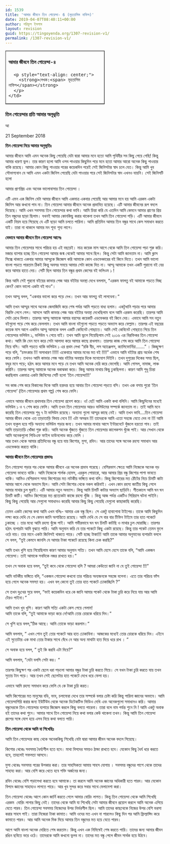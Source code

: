 ```yaml
---
id: 1539
title: 'আমার জীবনে তিন গোয়েন্দা- 6 (মূহতাসিম নাফিস)'
date: 2019-04-07T08:40:11+00:00
author: শরিফুল ইসলাম
layout: revision
guid: https://tingoyenda.org/1307-revision-v1/
permalink: /1307-revision-v1/
---
```

<table border="1" class="aligncenter" style="width: 314px;">
  <tr>
    <td style="width: 308px;">
      <h4>
        <span><strong>আমার জীবনে তিন গোয়েন্দা-৪&nbsp;</strong></span>
      </h4>
      
      <p style="text-align: center;">
        <strong>লেখক:<span> মূহতাসিম নাফিস</span></strong>
      </p>
    </td>
  </tr>
</table>

<p style="text-align: center;">
  <h3 style="text-align: left;">
    তিন গোয়েন্দার প্রতি আমার অনূভূতি
  </h3>
  
  <p>
    আ
  </p>
  
  <p>
    21 September 2018
  </p>
  
  <p>
    <strong>তিন গোয়েন্দা নিয়ে আমার অনুভূতিঃ </strong>
  </p>
  
  <p>
    আমার জীবনে আমি এমন অনেক কিছু পেয়েছি যেটা দ্বারা আমার মনে হতো আমি পৃথিবীর<span> সব কিছু পেয়ে গেছি</span>!<span> কিন্তু আমার ধারণা ভুল। তার কারণ হলো আমি ওসব পাওয়ার কিছুদিন পরে মনে হতো আমার আরো অনেক কিছু পাওয়ার </span>বাকি <span>রয়েছে। আমার কোন কিছু পাওয়ার পরের কয়েকদিন পরেই সেই জিনিসটার স্বাদ চলে যেত। কিন্তু আমি খুব সৌভাগ্যবান যে আমি এমন একটা জিনিস পেয়েছি যেটা পাওয়ার পরে সেই জিনিসটার স্বাদ এখনও যায়নি। সেই জিনিসটি হলো</span>
  </p>
  
  <p>
    আমার প্রাণ<span>প্রিয় এবং অনেক ভালোবাসার তিন গোয়েন্দা</span> ।
  </p>
  
  <p>
    এটি এমন এক জিনিস যেটা আমার জীবনে আমি একমাত্র একবার পেয়েছি আর আমার মনে হয় আমি এরকম একটা জিনিস আর কখনো পাব না। তিন গোয়েন্দা আমার জীবনে অনেক প্রভাবিত হয়েছে। এটি আমার জীবনের রূপ বদলে দিয়েছে। আমি এখন সবসময় তিন গোয়েন্দার কথা ভাবি। আমি চিন্তা করি যে এতদিন আমি কেমনে আমার প্রাণের প্রিয় তিন বন্ধুদের ছাড়া ছিলাম। যখনই আমার কোনকিছু করার থাকেনা তখন আমি তিন গোয়েন্দা পড়ি। এটি আমার জীবনে একটি নিয়ম হয়ে গিয়েছে যে এটি ছাড়া আমি চলতে পারিনা। আমি প্রতিদিন আমার তিন বন্ধুর সাথে কেস সমাধান করতে যাই। তারা না থাকলে আমার মন শূন্য শূন্য লাগে।
  </p>
  
  <p>
    <strong>যেভাবে আমার জীবনে তিন গোয়েন্দা আ</strong><strong>সেঃ</strong>
  </p>
  
  <p>
    আমার তিন গোয়েন্দার সাথে পরিচয় হয় এই বছরেই। মাত্র কয়েক মাস আগে থেকে আমি তিন গোয়েন্দা পড়া শুরু করি। মজার ব্যাপার হচ্ছে তিন গোয়েন্দা আমার জন্ম থেকেই আমার সাথে ছিল। কিন্তু সেটা আমি জানতাম না। আমি ক্লাস সিক্সে থাকতে একবার আমার আম্মুকে জিজ্ঞেস করি আমাকে কোন এডভেঞ্চারের বই কিনে দিতে। তখন আমি ভালো বাংলা পড়তে পারতাম ঠিকই কিন্তু অবসর সময়ে আমার সেটা কাজে দিত না। আম্মু আমাকে তখন একটি পুরানো বই বের করে আমার হাতে দেয়। সেটি ছিল আমার তিন বন্ধুর প্রথম কেসের বই ভলিওম ১ !
  </p>
  
  <p>
    কিন্ত আমি সেই পুরনো বইয়ের কাভার পেজ আর বইটার অবস্থা দেখে বললাম, &#8220;<span>এরকম ফালতু বই আমাকে পড়তে দিচ্ছ কেন</span>?<span> কোন ভালো একটা বই দাও&#8221;।</span>
  </p>
  
  <p>
    তখন আম্মু বলল, &#8220;<span>একবার ভালো করে পড়ে দেখ। তখন আর ফালতু বই লাগবেনা।&#8221;</span>
  </p>
  
  <p>
    আমি তখন আম্মুর সাথে অনেক জেদাজিদি করে শেষ পর্যন্ত আমি পড়তে বাধ্য হলাম। একটুখানি পড়ার পরে আমার বিরক্তি লেগে গেল। আসলে আমি কাভার পেজ আর বইটার অবস্থা দেখেছিলাম বলে আমি এরকম করেছি। তারপর আমি সেটা রেখে দিলাম। তারপর আম্মু আমাকে আমার বয়সের কয়েকটি এডভেঞ্চার বই কিনে দেয়। এভাবে আমি সব নতুন বইগুলো পড়ে শেষ করে ফেললাম। তখন আমি বাংলা বইগুলো পড়তে পড়তে অভ্যাস করে ফেল্লাম। তারপর এই বছরের<span> কয়েক মাস আগে একদিন আম্মু আমাকে বলল একটি কেবিনেট গোছাতে। আমি সেই কেবিনেট গোছাতে গিয়ে তিন গোয়েন্দার ভলিউম ১</span>, ভলিউম <span>৭ পেয়ে যাই। তখন আমি ভুলে গিয়েছিলাম সেই ২০১৬ এর বিরক্তিকর তিন গোয়েন্দা কথা। আমি কি যেন মনে করে সেটা আলাদা করে আমার কাছে রাখলাম। তারপর কাজ শেষ করে আমি তিন গোয়েন্দা নিয়ে বসি। আমি পড়তে থাকি ভলিউম ১ এর প্রথম লেখা &#8220;রকি বীচ</span>, <span>লস অ্যাঞ্জেলস</span>, ক্যা<span>লিফোর্নিয়া&#8230;</span>&#8230;.&#8221; । কিচ্ছুক্ষণ পড়ে বলি, &#8221;<span>চমৎকার !!! অসাধার</span>ণ <span>!!!!! একেবারে আমার মনের মত বই !!!!&#8221; এভাবে আমি বইটার </span>প্রায় অর্ধেক<span> শেষ করে ফেলি। তখন</span>ও<span> আমি কাভার পেজ আর বইটার অবস্থার দিকে মনোযোগ দিইনি। তখন দুপুরের দিকের সময় ছিল</span>, <span>যদ্দুর মনে পড়ে</span>;<span> হঠাৎ করে আমার মনে পড়ে যে তখন আমি অনেক দেরি করে ফেলেছি। আমি গোসল</span>, <span>নামাজ</span>, <span>লাঞ্চ করিনি। তারপর আম্মু আমাকে অনেক বকাঝকা করে। কিন্তু আমার মাথায় কিছু </span>ঢু<span>কছিলনা। কারণ আমি শুধু চিন্তা করছিলাম একমাত্র একটা জিনিসের সেটি হলো </span>&#8216;<span>তিন গোয়েন্দা!!!</span>&#8216;
  </p>
  
  <p>
    সব কাজ শেষ করে বিকালের দিকে আমি হন্তদন্ত হয়ে আবার তিন গোয়েন্দা পড়তে বসি। তখন এক বসায় পুরো &#8216;<span>তিন গোয়েন্দা</span>&#8216; (তিন গোয়েন্দার প্রথম গল্প)<span> শেষ করে ফেলি।</span>
  </p>
  
  <p>
    এভাবে আমার জীবনে প্রথমবার তিন গোয়েন্দা প্রবেশ করে। ও! হে!! আমি একটা কথা বলিনি। আমি কিছুদিনের মধ্যেই ভলিউম ১ ও <span>৭ শেষ করে ফেলি। আমি তখন তিন গোয়েন্দার আরও ভলিউমের সম্পর্কে জানতাম না। তাই আমি মনে করেছি তিন গোয়েন্দার শুধু ৭ টা ভলিউম রয়েছে। অন্যান্য গুলো আম্মুর কাছে নেই। আমি তখন ভাবি&#8230;.তিন গোয়েন্দা আমার জীবন থেকে এত </span>তাড়াতাড়ি<span> বিদায় </span>নে<span>বে !!! এটা অসম্ভ</span>ব <span>!!! তাদেরকে আমি এতো সহজে যেতে </span>দেব<span> না !!! আমি তখন ব্যকুল হয়ে পড়ি অন্যান্য ভলিউম পড়ার জন্য। তখন আমার মাথায় আসে ই</span>ন্টারনেটে খুঁ<span>জলে</span> হয়তো<span> পাব। তাই আমি তা</span>ড়াতাড়ি খোঁ<span>জা শুরু করি। আমি অনেক </span>খুঁ<span>জতে </span>খুঁ<span>জতে তিন গোয়েন্দার কালেকশন </span>খুঁজে<span> পাই। আর সেখান থেকে আমি অনেকগুলো</span> পিডিএফ ফাইল<span> ডাউনলোড ক</span>রে ফেলি ।<br /> <span>আর তখন থেকে আমার প্রতিদিনের বন্ধু হয়ে যায় কিশোর</span>, <span>মুসা</span>, <span>রবিন। আর তাদের সঙ্গে অনেক রহস্য সমাধান আর এডভেঞ্চার করতে থাকি।</span>
  </p>
  
  <p>
    <strong>আমার জীবনে তিন গোয়েন্দার প্রভা</strong><strong>বঃ</strong>
  </p>
  
  <p>
    তিন গোয়েন্দা পড়ার পর থেকে আমার জীবনে এর অনেক প্রভাব পরেছে। বেশিরভাগ ক্ষেত্রে আমি নিজেকে অনেক বড় গোয়েন্দা ভাবতে থাকি। আমি নিজেকে শার্লক হোমস, <span>এরকুল পোয়ারো</span>, <span>আর আমার প্রিয় বন্ধু কিশোর পাশা ভাবতে থাকি। আমিও বেশিরভাগ সময় কিশোরের মত নাটকীয় ভঙ্গিতে কথা বলি। কিন্তু কিশোরের মত ঠোঁটের নিচে চিমটি কাটা আমার আগে থেকে অভ্যাস ছিল। আমি সেটা কিশোর থেকে নকল করিনাই। এখন কোন রহস্য জাতীয় কিছু পেলে আমার মাথার চুল ঘুরাই। এটি আমার নতুন অভ্যাস। কিন্তু আমি চিমটি কাটার অভ্যাস ছাড়িনি। শীতকালে আমি ঘন ঘন চিমটি কাটি। আমিও কিশোরের মত প্রত্যেকটা কাজে রহস্য </span>খুঁজি <span>। কিন্তু আজ পর্যন্ত একটিও সিরিয়াস ঘটনা পাইনি। কিছু কিছু পেয়েছি আর সেগুলো সমাধানও করেছি আবার কিছু কিছু পেয়েছি যেগুলো কাছাকাছি করেছি।</span>
  </p>
  
  <p>
    তেমন একটা কেসের কথা আমি এখন বলিঃ- আমার এক বন্ধু ছিল। সে একটু হাবাগোবা টাইপের। তাকে আমি কিছুদিন লক্ষ্য করে দেখি যে সে কেমন জানি অশান্তিতে রয়েছে। আমি দেখি যে সে বার বার টিফিন টাইমে তার হাত পকেটে ঢুকাচ্ছে <span>। তার মধ্যে আমি রহস্য </span>খুঁজে<span> পাই। আমি গভীরভাবে ঘন ঘন চিমটি কাটছি ও মাথার চুল ঘোরাচ্ছি। তারপর হঠাৎ ব্যপারটা আমি বুঝতে পারি। আমি অনুমান করি যে তার পকেটে কিছু একটা রয়েছে। কিন্তু তার পকেট তেমন ফুলে ওঠে নায়। তার মানে একটা জিনিসই থাকতে পারে। সেটি হচ্ছে টাকা!!! আমি তাকে আমার অনুমানের ব্যপারটা বললে সে বলল</span>, &#8220;<span>তুই কেমনে জানলি যে আমার টাকা পকেটে রয়েছে কিনা চেক করছি</span>?&#8221;
  </p>
  
  <p>
    আমি তখন খুশি হয়ে গিয়েছিলাম কারণ আমার অনুমান সত্যি। তখন আমি হেসে হেসে তাকে বলি, &#8220;<span>আমি একজন গোয়েন্দা। তাই আমাকে সবদিকে নজর রাখতে হয়।&#8221;</span>
  </p>
  
  <p>
    তখন সে অবাক হয়ে বলল, &#8220;<span>তুই ক</span>বে<span> থেকে গোয়েন্দা হলি </span>? <span>আমরা কেউতো জানি না যে তুই গোয়েন্দা !!!&#8221;</span>
  </p>
  
  <p>
    আমি নাটকীয় ভঙ্গিতে বলি, &#8220;<span>একজন গোয়েন্দা কখনো তার পরিচয় অন্যজনকে সহজে বলেনা। এতে তার পরিচয় </span>ফাঁ<span>স হয়ে গেলে অনেক সমস্যা হয়। এখন বল্ কেনো তুই তোর হাত পকেটে </span>ঢোকাচ্ছিলি ?&#8221;
  </p>
  
  <p>
    সে তখন দুঃখের সুরে বলল, &#8220;<span>ভাই কয়েকদিন ধরে কে জানি আমার পকেট থেকে টাকা চুরি করে নিয়ে যায় আর আমি টেরও পাইনা।&#8221;</span>
  </p>
  
  <p>
    আমি তখন খুব খুশি। কারণ আমি সত্যি একটা কেস পেয়ে গেলাম!<br /> <span>আমি তাকে বলি</span>, &#8220;<span>তুই আমাকে ভাড়া করে নে</span>!<span>আমি তোর চোরকে ধরিয়ে দিব।&#8221;</span>
  </p>
  
  <p>
    সে খুশি হয়ে বলল,&#8221;<span>ঠিক আছে। আমি তোকে ভাড়া করলাম।&#8221; </span>
  </p>
  
  <p>
    আমি বললাম, &#8221; <span>এখন </span>শোন<span> তুই তোর পকেটে আর হাত </span>ঢোকাবিনা<span>। আজকের মধ্যেই তোর চোরকে ধরিয়ে দিব। এইনে এই সু</span>তোটার এক মাথা <span>তোর টাকার সাথে </span>বেঁধে নে আর অন্য মাথাটা হাত দিয়ে ধরে রাখ । ”
  </p>
  
  <p>
    সে অবাক হয়ে বলল, &#8221; <span>তুই কি করবি এটা দিয়ে</span>?&#8221;
  </p>
  
  <p>
    আমি বললাম, &#8220;<span>যেটা বলসি সেটা কর</span>।<span> &#8220;</span>
  </p>
  
  <p>
    তারপর কিছুক্ষণ পর একটা ছেলে ধরা<span> পড়লো আমার বন্ধুর টাকা চুরি করতে গিয়ে। সে যখন টাকা চুরি করতে যায় তখন সুতায় টান পড়ে। আর তখন সেই ছেলেটার হাত পকেটে দেখে ধরে ফেলা হয়।</span>
  </p>
  
  <p>
    এভাবে আমি রহস্য সমাধান করে ফেলি যে কে টাকা চুরি করত।
  </p>
  
  <p>
    আমি কিশোরের মত মানুষের বডি, <span>ভাব</span>, <span>চলাফেরা দেখে তার সম্পর্কে বলার চে</span>ষ্টা<span> করি কিন্তু পারিনা জ্ঞানের অভাবে। আমি গোয়েন্দাগিরি করার জন্য </span>ইউটিউব<span> থেকে অনেক ডিটেকটিভ ভিডিও দেখি এবং অনেকগুলো সমাধানও করি। আমার বন্ধুদেরকে তিন গোয়েন্দার ব্যপারে জিজ্ঞেস করলে কিছু বলতে পারেনা। তারা বলে নাম পর্যন্ত শুনে </span>নি <span>! আমি একটু অবাক হই তাদের কথা শুনে। আমার সাথে তিন গোয়েন্দা নিয়ে কথা বলার কেউ থাকেনা তখন। কিন্তু আমি তিন গোয়েন্দা গ্রুপের সঙ্গে যোগ হয়ে এসব নিয়ে কথা বলতে পারি।</span>
  </p>
  
  <p>
    <strong>তিন গোয়েন্দা থেকে আমি যা শিখে</strong><strong>ছিঃ </strong>
  </p>
  
  <p>
    আমি তিন গোয়েন্দার কাছ থেকে অনেককিছু শিখেছি যেটা দ্বারা আমার জীবন অনেক বদলে গিয়েছে।
  </p>
  
  <p>
    কিশোর থেকেঃ সবসময় ধৈর্য্যশীল হতে হবে। মাথা বিপদের সময়ও ঠান্ডা রাখতে হবে। যেকোন কিছু ধৈর্য ধরে করতে হবে,<span> তাহলেই সফলতা আসবে।</span>
  </p>
  
  <p>
    মুসা থেকেঃ সবসময় পরের উপকার করা। তার সাহসিকতা আমায়<span> সাহস </span>যোগায় <span>। সবসময় বন্ধুদের পা</span>শে<span> থেকে তাদের সাহায্য করা। আর বেশি করে খেতে হবে শক্তি অর্জনের জন্য।</span>
  </p>
  
  <p>
    রবিন থেকেঃ বেশি পড়ালেখা করতে হবে আমাকে। তা<span> করলে আমি অনেক জ্ঞানের অধিকারী হতে পারব। আর যেকোন বিপদে জ্ঞানের সাহায্যও লাগতে পারে। আর খুব সুন্দর করে সবার সাথে মেলামেশা করা।</span>
  </p>
  
  <p>
    তিন গোয়েন্দা থেকেঃ আগে কোন জার্নি করতে গেলে আমার বো<span>রিং লাগত। কিন্তু তিন গোয়েন্দা থেকে আমি শিখেছি এরকম&nbsp; </span>বো<span>রিং লাগার কিছু নেই। তাদের থেকে আমি যা শিখেছি সেটা আমার জীবনে প্রয়োগ করলে আমি অনেক এগিয়ে যেতে পারব। তিন গোয়েন্দা সবসময় নিজেদের উপর নির্ভরশীল ছিল। আমি তাদের কাছথেকে নিজের উপর বেশি ভরসা করার সাহস পাই। তারা নিজেরা টাকা কামাত। আমি ওদের মত এখন না পারলেও কিছু দিন পর আমি ফ্রিল্যান্সিং করে কামাতে পারব। আর আমি অনেক দিক দিয়ে আমার তিন বন্ধুদের মত হয়ে যেতে পারব।</span>
  </p>
  
  <p>
    আগে আমি বাংলা অনেক দেরিতে শেষ করতাম। কিন্তু এখন এক নিমিষেই শেষ করতে পারি। তাদের জন্য আমার জীবন রঙিন ছবিতে ভরে ওঠে। তাদেরকে আমি কখনো ভুলব না। তাদের মত বন্ধু পেলে জীবন সার্থক হয়ে উ<span>ঠবে।</span>
  </p>